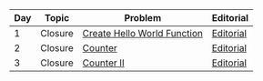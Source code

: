 
| Day | Topic       | Problem | Editorial |
| ----------- | ----------- | ----------- | ----------- |
| 1 | Closure      | [Create Hello World Function](Create%20Hello%20World%20Function.md#problem)       | [Editorial](Create%20Hello%20World%20Function.md#editorial) |
| 2 | Closure   | [Counter](Counter.md#problem)        | [Editorial](Counter.md#editorial) |
| 3 | Closure   | [Counter II](Counter2.md#problem)        | [Editorial](Counter2.md#editorial) |
